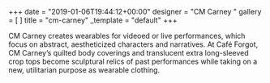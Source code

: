 +++
date = "2019-01-06T19:44:12+00:00"
designer = "CM Carney "
gallery = [ ]
title = "cm-carney"
_template = "default"
+++

CM Carney creates wearables for videoed or live performances, which focus on abstract, aestheticized characters and narratives. At Café Forgot, CM Carney’s quilted body coverings and translucent extra long-sleeved crop tops become sculptural relics of past performances while taking on a new, utilitarian purpose as wearable clothing. 
